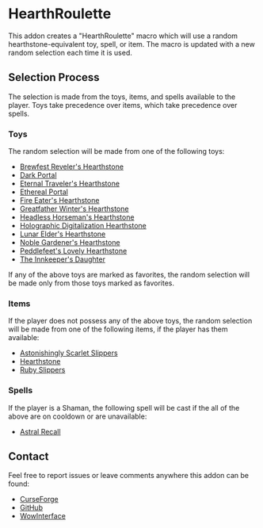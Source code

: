 # HearthRoulette

This addon creates a "HearthRoulette" macro which will use a random
hearthstone-equivalent toy, spell, or item. The macro is updated with a new
random selection each time it is used.

## Selection Process

The selection is made from the toys, items, and spells available to the player.
Toys take precedence over items, which take precedence over spells.

### Toys

The random selection will be made from one of the following toys:

- [Brewfest Reveler's Hearthstone](https://www.wowhead.com/item=166747/brewfest-revelers-hearthstone)
- [Dark Portal](https://www.wowhead.com/item=93672/dark-portal)
- [Eternal Traveler's Hearthstone](https://www.wowhead.com/item=172179/eternal-travelers-hearthstone)
- [Ethereal Portal](https://www.wowhead.com/item=54452/ethereal-portal)
- [Fire Eater's Hearthstone](https://www.wowhead.com/item=166746/fire-eaters-hearthstone)
- [Greatfather Winter's Hearthstone](https://www.wowhead.com/item=162973/greatfather-winters-hearthstone)
- [Headless Horseman's Hearthstone](https://www.wowhead.com/item=163045/headless-horsemans-hearthstone)
- [Holographic Digitalization Hearthstone](https://www.wowhead.com/item=168907/holographic-digitalization-hearthstone)
- [Lunar Elder's Hearthstone](https://www.wowhead.com/item=165669/lunar-elders-hearthstone)
- [Noble Gardener's Hearthstone](https://www.wowhead.com/item=165802/noble-gardeners-hearthstone)
- [Peddlefeet's Lovely Hearthstone](https://www.wowhead.com/item=165670/peddlefeets-lovely-hearthstone)
- [The Innkeeper's Daughter](https://www.wowhead.com/item=64488/the-innkeepers-daughter)

If any of the above toys are marked as favorites, the random selection will be
made only from those toys marked as favorites.

### Items

If the player does not possess any of the above toys, the random selection will
be made from one of the following items, if the player has them available:

- [Astonishingly Scarlet Slippers](https://www.wowhead.com/item=142298/astonishingly-scarlet-slippers)
- [Hearthstone](https://www.wowhead.com/item=6948/hearthstone)
- [Ruby Slippers](https://www.wowhead.com/item=28585/ruby-slippers)

### Spells

If the player is a Shaman, the following spell will be cast if the all of the
above are on cooldown or are unavailable:

- [Astral Recall](https://www.wowhead.com/spell=556/astral-recall)

## Contact

Feel free to report issues or leave comments anywhere this addon can be found:

- [CurseForge](https://curseforge.com/wow/addons/hearthroulette)
- [GitHub](https://github.com/hascat/HearthRoulette)
- [WowInterface](https://wowinterface.com/downloads/fileinfo.php?id=25681)
